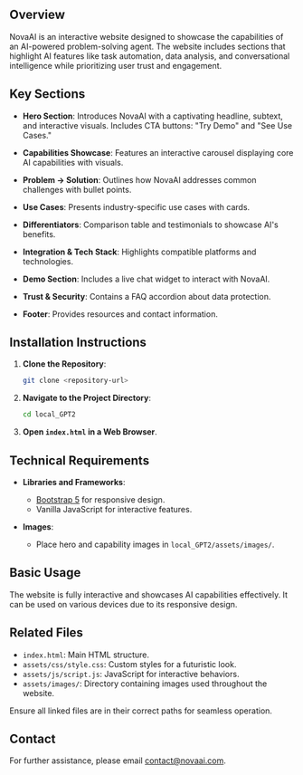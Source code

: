 
## Overview

NovaAI is an interactive website designed to showcase the capabilities of an AI-powered problem-solving agent. The website includes sections that highlight AI features like task automation, data analysis, and conversational intelligence while prioritizing user trust and engagement.

## Key Sections

- **Hero Section**: Introduces NovaAI with a captivating headline, subtext, and interactive visuals. Includes CTA buttons: "Try Demo" and "See Use Cases."
  
- **Capabilities Showcase**: Features an interactive carousel displaying core AI capabilities with visuals.

- **Problem → Solution**: Outlines how NovaAI addresses common challenges with bullet points.

- **Use Cases**: Presents industry-specific use cases with cards.

- **Differentiators**: Comparison table and testimonials to showcase AI's benefits.

- **Integration & Tech Stack**: Highlights compatible platforms and technologies.

- **Demo Section**: Includes a live chat widget to interact with NovaAI.

- **Trust & Security**: Contains a FAQ accordion about data protection.

- **Footer**: Provides resources and contact information.

## Installation Instructions

1. **Clone the Repository**:
   ```bash
   git clone <repository-url>
   ```

2. **Navigate to the Project Directory**:
   ```bash
   cd local_GPT2
   ```

3. **Open `index.html` in a Web Browser**.

## Technical Requirements

- **Libraries and Frameworks**:
  - [Bootstrap 5](https://getbootstrap.com) for responsive design.
  - Vanilla JavaScript for interactive features.

- **Images**:
  - Place hero and capability images in `local_GPT2/assets/images/`.

## Basic Usage

The website is fully interactive and showcases AI capabilities effectively. It can be used on various devices due to its responsive design.

## Related Files

- `index.html`: Main HTML structure.
- `assets/css/style.css`: Custom styles for a futuristic look.
- `assets/js/script.js`: JavaScript for interactive behaviors.
- `assets/images/`: Directory containing images used throughout the website.

Ensure all linked files are in their correct paths for seamless operation.

## Contact

For further assistance, please email [contact@novaai.com](mailto:contact@novaai.com).